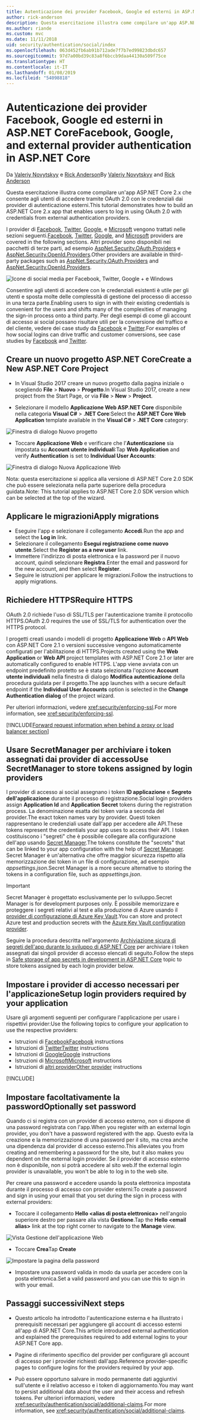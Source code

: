 ```yaml
---
title: Autenticazione dei provider Facebook, Google ed esterni in ASP.NET Core
author: rick-anderson
description: Questa esercitazione illustra come compilare un'app ASP.NET Core 2.x tramite OAuth 2.0 con provider di autenticazione esterni.
ms.author: riande
ms.custom: mvc
ms.date: 11/11/2018
uid: security/authentication/social/index
ms.openlocfilehash: 063d452fb6ab91b712ade7f7b7ed99823dbdc657
ms.sourcegitcommit: 97d7a00bd39c83a8f6bccb9daa44130a509f75ce
ms.translationtype: HT
ms.contentlocale: it-IT
ms.lasthandoff: 01/08/2019
ms.locfileid: "54098818"
---
```

# <a name="facebook-google-and-external-provider-authentication-in-aspnet-core"></a><span data-ttu-id="ba220-103">Autenticazione dei provider Facebook, Google ed esterni in ASP.NET Core</span><span class="sxs-lookup"><span data-stu-id="ba220-103">Facebook, Google, and external provider authentication in ASP.NET Core</span></span>

<span data-ttu-id="ba220-104">Da [Valeriy Novytskyy](https://github.com/01binary) e [Rick Anderson](https://twitter.com/RickAndMSFT)</span><span class="sxs-lookup"><span data-stu-id="ba220-104">By [Valeriy Novytskyy](https://github.com/01binary) and [Rick Anderson](https://twitter.com/RickAndMSFT)</span></span>

<span data-ttu-id="ba220-105">Questa esercitazione illustra come compilare un'app ASP.NET Core 2.x che consente agli utenti di accedere tramite OAuth 2.0 con le credenziali dai provider di autenticazione esterni.</span><span class="sxs-lookup"><span data-stu-id="ba220-105">This tutorial demonstrates how to build an ASP.NET Core 2.x app that enables users to log in using OAuth 2.0 with credentials from external authentication providers.</span></span>

<span data-ttu-id="ba220-106">I provider di [Facebook](xref:security/authentication/facebook-logins), [Twitter](xref:security/authentication/twitter-logins), [Google](xref:security/authentication/google-logins), e [Microsoft](xref:security/authentication/microsoft-logins) vengono trattati nelle sezioni seguenti.</span><span class="sxs-lookup"><span data-stu-id="ba220-106">[Facebook](xref:security/authentication/facebook-logins), [Twitter](xref:security/authentication/twitter-logins), [Google](xref:security/authentication/google-logins), and [Microsoft](xref:security/authentication/microsoft-logins) providers are covered in the following sections.</span></span> <span data-ttu-id="ba220-107">Altri provider sono disponibili nei pacchetti di terze parti, ad esempio [AspNet.Security.OAuth.Providers](https://github.com/aspnet-contrib/AspNet.Security.OAuth.Providers) e [AspNet.Security.OpenId.Providers](https://github.com/aspnet-contrib/AspNet.Security.OpenId.Providers).</span><span class="sxs-lookup"><span data-stu-id="ba220-107">Other providers are available in third-party packages such as [AspNet.Security.OAuth.Providers](https://github.com/aspnet-contrib/AspNet.Security.OAuth.Providers) and [AspNet.Security.OpenId.Providers](https://github.com/aspnet-contrib/AspNet.Security.OpenId.Providers).</span></span>

![Icone di social media per Facebook, Twitter, Google + e Windows](index/_static/social.png)

<span data-ttu-id="ba220-109">Consentire agli utenti di accedere con le credenziali esistenti è utile per gli utenti e sposta molte delle complessità di gestione del processo di accesso in una terza parte.</span><span class="sxs-lookup"><span data-stu-id="ba220-109">Enabling users to sign in with their existing credentials is convenient for the users and shifts many of the complexities of managing the sign-in process onto a third party.</span></span> <span data-ttu-id="ba220-110">Per degli esempi di come gli account di accesso ai social possano risultare utili per la conversione del traffico e del cliente, vedere dei case study da [Facebook](https://www.facebook.com/unsupportedbrowser) e [Twitter](https://dev.twitter.com/resources/case-studies).</span><span class="sxs-lookup"><span data-stu-id="ba220-110">For examples of how social logins can drive traffic and customer conversions, see case studies by [Facebook](https://www.facebook.com/unsupportedbrowser) and [Twitter](https://dev.twitter.com/resources/case-studies).</span></span>

## <a name="create-a-new-aspnet-core-project"></a><span data-ttu-id="ba220-111">Creare un nuovo progetto ASP.NET Core</span><span class="sxs-lookup"><span data-stu-id="ba220-111">Create a New ASP.NET Core Project</span></span>

* <span data-ttu-id="ba220-112">In Visual Studio 2017 creare un nuovo progetto dalla pagina iniziale o scegliendo **File** > **Nuovo** > **Progetto**.</span><span class="sxs-lookup"><span data-stu-id="ba220-112">In Visual Studio 2017, create a new project from the Start Page, or via **File** > **New** > **Project**.</span></span>

* <span data-ttu-id="ba220-113">Selezionare il modello **Applicazione Web ASP.NET Core** disponibile nella categoria **Visual C#** > **.NET Core**:</span><span class="sxs-lookup"><span data-stu-id="ba220-113">Select the **ASP.NET Core Web Application** template available in the **Visual C#** > **.NET Core** category:</span></span>

![Finestra di dialogo Nuovo progetto](index/_static/new-project.png)

* <span data-ttu-id="ba220-115">Toccare **Applicazione Web** e verificare che l'**Autenticazione** sia impostata su **Account utente individuali**:</span><span class="sxs-lookup"><span data-stu-id="ba220-115">Tap **Web Application** and verify **Authentication** is set to **Individual User Accounts**:</span></span>

![Finestra di dialogo Nuova Applicazione Web](index/_static/select-project.png)

<span data-ttu-id="ba220-117">Nota: questa esercitazione si applica alla versione di ASP.NET Core 2.0 SDK che può essere selezionata nella parte superiore della procedura guidata.</span><span class="sxs-lookup"><span data-stu-id="ba220-117">Note: This tutorial applies to ASP.NET Core 2.0 SDK version which can be selected at the top of the wizard.</span></span>

## <a name="apply-migrations"></a><span data-ttu-id="ba220-118">Applicare le migrazioni</span><span class="sxs-lookup"><span data-stu-id="ba220-118">Apply migrations</span></span>

* <span data-ttu-id="ba220-119">Eseguire l'app e selezionare il collegamento **Accedi**.</span><span class="sxs-lookup"><span data-stu-id="ba220-119">Run the app and select the **Log in** link.</span></span>
* <span data-ttu-id="ba220-120">Selezionare il collegamento **Esegui registrazione come nuovo utente**.</span><span class="sxs-lookup"><span data-stu-id="ba220-120">Select the **Register as a new user** link.</span></span>
* <span data-ttu-id="ba220-121">Immettere l'indirizzo di posta elettronica e la password per il nuovo account, quindi selezionare **Registra**.</span><span class="sxs-lookup"><span data-stu-id="ba220-121">Enter the email and password for the new account, and then select **Register**.</span></span>
* <span data-ttu-id="ba220-122">Seguire le istruzioni per applicare le migrazioni.</span><span class="sxs-lookup"><span data-stu-id="ba220-122">Follow the instructions to apply migrations.</span></span>

## <a name="require-https"></a><span data-ttu-id="ba220-123">Richiedere HTTPS</span><span class="sxs-lookup"><span data-stu-id="ba220-123">Require HTTPS</span></span>

<span data-ttu-id="ba220-124">OAuth 2.0 richiede l'uso di SSL/TLS per l'autenticazione tramite il protocollo HTTPS.</span><span class="sxs-lookup"><span data-stu-id="ba220-124">OAuth 2.0 requires the use of SSL/TLS for authentication over the HTTPS protocol.</span></span>

<span data-ttu-id="ba220-125">I progetti creati usando i modelli di progetto **Applicazione Web** o **API Web** con ASP.NET Core 2.1 o versioni successive vengono automaticamente configurati per l'abilitazione di HTTPS.</span><span class="sxs-lookup"><span data-stu-id="ba220-125">Projects created using the **Web Application** or **Web API** project templates with ASP.NET Core 2.1 or later are automatically configured to enable HTTPS.</span></span> <span data-ttu-id="ba220-126">L'app viene avviata con un endpoint predefinito protetto se è stata selezionata l'opzione **Account utente individuali** nella finestra di dialogo **Modifica autenticazione** della procedura guidata per il progetto.</span><span class="sxs-lookup"><span data-stu-id="ba220-126">The app launches with a secure default endpoint if the **Individual User Accounts** option is selected in the **Change Authentication dialog** of the project wizard.</span></span>

<span data-ttu-id="ba220-127">Per ulteriori informazioni, vedere <xref:security/enforcing-ssl>.</span><span class="sxs-lookup"><span data-stu-id="ba220-127">For more information, see <xref:security/enforcing-ssl>.</span></span>

[!INCLUDE[Forward request information when behind a proxy or load balancer section](includes/forwarded-headers-middleware.md)]

## <a name="use-secretmanager-to-store-tokens-assigned-by-login-providers"></a><span data-ttu-id="ba220-128">Usare SecretManager per archiviare i token assegnati dai provider di accesso</span><span class="sxs-lookup"><span data-stu-id="ba220-128">Use SecretManager to store tokens assigned by login providers</span></span>

<span data-ttu-id="ba220-129">I provider di accesso ai social assegnano i token **ID applicazione** e **Segreto dell'applicazione** durante il processo di registrazione.</span><span class="sxs-lookup"><span data-stu-id="ba220-129">Social login providers assign **Application Id** and **Application Secret** tokens during the registration process.</span></span> <span data-ttu-id="ba220-130">La denominazione esatta dei token varia a seconda del provider.</span><span class="sxs-lookup"><span data-stu-id="ba220-130">The exact token names vary by provider.</span></span> <span data-ttu-id="ba220-131">Questi token rappresentano le credenziali usate dall'app per accedere alle API.</span><span class="sxs-lookup"><span data-stu-id="ba220-131">These tokens represent the credentials your app uses to access their API.</span></span> <span data-ttu-id="ba220-132">I token costituiscono i "segreti" che è possibile collegare alla configurazione dell'app usando [Secret Manager](xref:security/app-secrets#secret-manager).</span><span class="sxs-lookup"><span data-stu-id="ba220-132">The tokens constitute the "secrets" that can be linked to your app configuration with the help of [Secret Manager](xref:security/app-secrets#secret-manager).</span></span> <span data-ttu-id="ba220-133">Secret Manager è un'alternativa che offre maggior sicurezza rispetto alla memorizzazione dei token in un file di configurazione, ad esempio *appsettings.json*.</span><span class="sxs-lookup"><span data-stu-id="ba220-133">Secret Manager is a more secure alternative to storing the tokens in a configuration file, such as *appsettings.json*.</span></span>

> [!IMPORTANT]
> <span data-ttu-id="ba220-134">Secret Manager è progettato esclusivamente per lo sviluppo.</span><span class="sxs-lookup"><span data-stu-id="ba220-134">Secret Manager is for development purposes only.</span></span> <span data-ttu-id="ba220-135">È possibile memorizzare e proteggere i segreti relativi al test e alla produzione di Azure usando il [provider di configurazione di Azure Key Vault](xref:security/key-vault-configuration).</span><span class="sxs-lookup"><span data-stu-id="ba220-135">You can store and protect Azure test and production secrets with the [Azure Key Vault configuration provider](xref:security/key-vault-configuration).</span></span>

<span data-ttu-id="ba220-136">Seguire la procedura descritta nell'argomento [Archiviazione sicura di segreti dell'app durante lo sviluppo di ASP.NET Core](xref:security/app-secrets) per archiviare i token assegnati dai singoli provider di accesso elencati di seguito.</span><span class="sxs-lookup"><span data-stu-id="ba220-136">Follow the steps in [Safe storage of app secrets in development in ASP.NET Core](xref:security/app-secrets) topic to store tokens assigned by each login provider below.</span></span>

## <a name="setup-login-providers-required-by-your-application"></a><span data-ttu-id="ba220-137">Impostare i provider di accesso necessari per l'applicazione</span><span class="sxs-lookup"><span data-stu-id="ba220-137">Setup login providers required by your application</span></span>

<span data-ttu-id="ba220-138">Usare gli argomenti seguenti per configurare l'applicazione per usare i rispettivi provider:</span><span class="sxs-lookup"><span data-stu-id="ba220-138">Use the following topics to configure your application to use the respective providers:</span></span>

* <span data-ttu-id="ba220-139">Istruzioni di [Facebook](xref:security/authentication/facebook-logins)</span><span class="sxs-lookup"><span data-stu-id="ba220-139">[Facebook](xref:security/authentication/facebook-logins) instructions</span></span>
* <span data-ttu-id="ba220-140">Istruzioni di [Twitter](xref:security/authentication/twitter-logins)</span><span class="sxs-lookup"><span data-stu-id="ba220-140">[Twitter](xref:security/authentication/twitter-logins) instructions</span></span>
* <span data-ttu-id="ba220-141">Istruzioni di [Google](xref:security/authentication/google-logins)</span><span class="sxs-lookup"><span data-stu-id="ba220-141">[Google](xref:security/authentication/google-logins) instructions</span></span>
* <span data-ttu-id="ba220-142">Istruzioni di [Microsoft](xref:security/authentication/microsoft-logins)</span><span class="sxs-lookup"><span data-stu-id="ba220-142">[Microsoft](xref:security/authentication/microsoft-logins) instructions</span></span>
* <span data-ttu-id="ba220-143">Istruzioni di [altri provider](xref:security/authentication/otherlogins)</span><span class="sxs-lookup"><span data-stu-id="ba220-143">[Other provider](xref:security/authentication/otherlogins) instructions</span></span>

[!INCLUDE[](includes/chain-auth-providers.md)]

## <a name="optionally-set-password"></a><span data-ttu-id="ba220-144">Impostare facoltativamente la password</span><span class="sxs-lookup"><span data-stu-id="ba220-144">Optionally set password</span></span>

<span data-ttu-id="ba220-145">Quando ci si registra con un provider di accesso esterno, non si dispone di una password registrata con l'app.</span><span class="sxs-lookup"><span data-stu-id="ba220-145">When you register with an external login provider, you don't have a password registered with the app.</span></span> <span data-ttu-id="ba220-146">Questo evita la creazione e la memorizzazione di una password per il sito, ma crea anche una dipendenza dal provider di accesso esterno.</span><span class="sxs-lookup"><span data-stu-id="ba220-146">This alleviates you from creating and remembering a password for the site, but it also makes you dependent on the external login provider.</span></span> <span data-ttu-id="ba220-147">Se il provider di accesso esterno non è disponibile, non si potrà accedere al sito web.</span><span class="sxs-lookup"><span data-stu-id="ba220-147">If the external login provider is unavailable, you won't be able to log in to the web site.</span></span>

<span data-ttu-id="ba220-148">Per creare una password e accedere usando la posta elettronica impostata durante il processo di accesso con provider esterni:</span><span class="sxs-lookup"><span data-stu-id="ba220-148">To create a password and sign in using your email that you set during the sign in process with external providers:</span></span>

* <span data-ttu-id="ba220-149">Toccare il collegamento **Hello &lt;alias di posta elettronica&gt;** nell'angolo superiore destro per passare alla vista **Gestione**.</span><span class="sxs-lookup"><span data-stu-id="ba220-149">Tap the **Hello &lt;email alias&gt;** link at the top right corner to navigate to the **Manage** view.</span></span>

![Vista Gestione dell'applicazione Web](index/_static/pass1a.png)

* <span data-ttu-id="ba220-151">Toccare **Crea**</span><span class="sxs-lookup"><span data-stu-id="ba220-151">Tap **Create**</span></span>

![Impostare la pagina della password](index/_static/pass2a.png)

* <span data-ttu-id="ba220-153">Impostare una password valida in modo da usarla per accedere con la posta elettronica.</span><span class="sxs-lookup"><span data-stu-id="ba220-153">Set a valid password and you can use this to sign in with your email.</span></span>

## <a name="next-steps"></a><span data-ttu-id="ba220-154">Passaggi successivi</span><span class="sxs-lookup"><span data-stu-id="ba220-154">Next steps</span></span>

* <span data-ttu-id="ba220-155">Questo articolo ha introdotto l'autenticazione esterna e ha illustrato i prerequisiti necessari per aggiungere gli account di accesso esterni all'app di ASP.NET Core.</span><span class="sxs-lookup"><span data-stu-id="ba220-155">This article introduced external authentication and explained the prerequisites required to add external logins to your ASP.NET Core app.</span></span>

* <span data-ttu-id="ba220-156">Pagine di riferimento specifico del provider per configurare gli account di accesso per i provider richiesti dall'app.</span><span class="sxs-lookup"><span data-stu-id="ba220-156">Reference provider-specific pages to configure logins for the providers required by your app.</span></span>

* <span data-ttu-id="ba220-157">Può essere opportuno salvare in modo permanente dati aggiuntivi sull'utente e il relativo accesso e i token di aggiornamento.</span><span class="sxs-lookup"><span data-stu-id="ba220-157">You may want to persist additional data about the user and their access and refresh tokens.</span></span> <span data-ttu-id="ba220-158">Per ulteriori informazioni, vedere <xref:security/authentication/social/additional-claims>.</span><span class="sxs-lookup"><span data-stu-id="ba220-158">For more information, see <xref:security/authentication/social/additional-claims>.</span></span>
